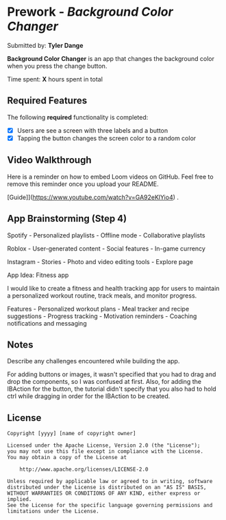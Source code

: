 # Prework - *Background Color Changer*

Submitted by: **Tyler Dange**

**Background Color Changer** is an app that changes the background color when you press the change button.

Time spent: **X** hours spent in total

## Required Features

The following **required** functionality is completed:

- [x] Users are see a screen with three labels and a button
- [x] Tapping the button changes the screen color to a random color
 
## Video Walkthrough

Here is a reminder on how to embed Loom videos on GitHub. Feel free to remove this reminder once you upload your README. 

[Guide]](https://www.youtube.com/watch?v=GA92eKlYio4) .

## App Brainstorming (Step 4)

Spotify
    - Personalized playlists
    - Offline mode
    - Collaborative playlists

Roblox
    - User-generated content
    - Social features
    - In-game currency

Instagram
    - Stories
    - Photo and video editing tools
    - Explore page

App Idea: Fitness app

I would like to create a fitness and health tracking app
for users to maintain a personalized workout routine, track meals,
and monitor progress.

Features
    - Personalized workout plans
    - Meal tracker and recipe suggestions
    - Progress tracking
    - Motivation reminders
    - Coaching notifications and messaging


## Notes

Describe any challenges encountered while building the app.

For adding buttons or images, it wasn't specified that you had to drag and drop
the components, so I was confused at first. Also, for adding the IBAction for the
button, the tutorial didn't specify that you also had to hold ctrl while dragging
in order for the IBAction to be created.

## License

    Copyright [yyyy] [name of copyright owner]

    Licensed under the Apache License, Version 2.0 (the "License");
    you may not use this file except in compliance with the License.
    You may obtain a copy of the License at

        http://www.apache.org/licenses/LICENSE-2.0

    Unless required by applicable law or agreed to in writing, software
    distributed under the License is distributed on an "AS IS" BASIS,
    WITHOUT WARRANTIES OR CONDITIONS OF ANY KIND, either express or implied.
    See the License for the specific language governing permissions and
    limitations under the License.



